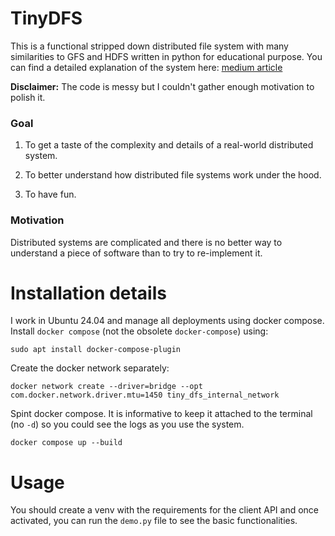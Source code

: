 # TinyDFS

This is a functional stripped down distributed file system with many similarities to GFS and HDFS written in python for educational purpose.
You can find a detailed explanation of the system here: [medium article](https://medium.com/@stephan.zhechev/tinydfs-an-educational-distributed-file-system-3892c3069030)

**Disclaimer:** The code is messy but I couldn't gather enough motivation to polish it.

### Goal

1. To get a taste of the complexity and details of a real-world distributed system.

2. To better understand how distributed file systems work under the hood.

3. To have fun.

### Motivation

Distributed systems are complicated and there is no better way to understand a piece of software than to try to re-implement it.

# Installation details

I work in Ubuntu 24.04 and manage all deployments using docker compose. Install `docker compose` (not the obsolete `docker-compose`) using:

```
sudo apt install docker-compose-plugin
```

Create the docker network separately:

```
docker network create --driver=bridge --opt com.docker.network.driver.mtu=1450 tiny_dfs_internal_network
```

Spint docker compose. It is informative to keep it attached to the terminal (no ```-d```) so you could see the logs as you use the system.

```
docker compose up --build
```

# Usage

You should create a venv with the requirements for the client API and once activated, you can run the ```demo.py``` file to see the basic functionalities.
